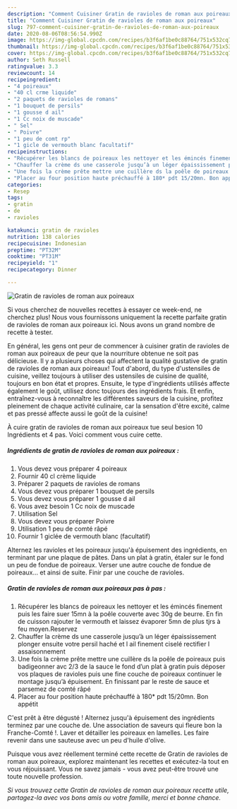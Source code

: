 ```yaml
---
description: "Comment Cuisiner Gratin de ravioles de roman aux poireaux"
title: "Comment Cuisiner Gratin de ravioles de roman aux poireaux"
slug: 797-comment-cuisiner-gratin-de-ravioles-de-roman-aux-poireaux
date: 2020-08-06T08:56:54.990Z
image: https://img-global.cpcdn.com/recipes/b3f6af1be0c88764/751x532cq70/gratin-de-ravioles-de-roman-aux-poireaux-photo-principale-de-la-recette.jpg
thumbnail: https://img-global.cpcdn.com/recipes/b3f6af1be0c88764/751x532cq70/gratin-de-ravioles-de-roman-aux-poireaux-photo-principale-de-la-recette.jpg
cover: https://img-global.cpcdn.com/recipes/b3f6af1be0c88764/751x532cq70/gratin-de-ravioles-de-roman-aux-poireaux-photo-principale-de-la-recette.jpg
author: Seth Russell
ratingvalue: 3.3
reviewcount: 14
recipeingredient:
- "4 poireaux"
- "40 cl crme liquide"
- "2 paquets de ravioles de romans"
- "1 bouquet de persils"
- "1 gousse d ail"
- "1 Cc noix de muscade"
- " Sel"
- " Poivre"
- "1 peu de comt rp"
- "1 gicle de vermouth blanc facultatif"
recipeinstructions:
- "Récupérer les blancs de poireaux les nettoyer et les émincés finement puis les faire suer 15mn à la poêle couverte avec 30g de beurre. En fin de cuisson rajouter le vermouth et laissez évaporer 5mn de plus tjrs à feu moyen.Reservez"
- "Chauffer la crème ds une casserole jusqu’à un léger épaississement plonger ensuite votre persil haché et l ail finement ciselé rectifier l assaisonnement"
- "Une fois la crème prête mettre une cuillère ds la poêle de poireaux puis badigeonner avc 2/3 de la sauce le fond d’un plat à gratin puis déposer vos plaques de ravioles puis une fine couche de poireaux continuer le montage jusqu’à épuisement. En finissant par le reste de sauce et parsemez de comté râpé"
- "Placer au four position haute préchauffé à 180* pdt 15/20mn. Bon appétit"
categories:
- Resep
tags:
- gratin
- de
- ravioles

katakunci: gratin de ravioles 
nutrition: 138 calories
recipecuisine: Indonesian
preptime: "PT32M"
cooktime: "PT31M"
recipeyield: "1"
recipecategory: Dinner

---
```



![Gratin de ravioles de roman aux poireaux](https://img-global.cpcdn.com/recipes/b3f6af1be0c88764/751x532cq70/gratin-de-ravioles-de-roman-aux-poireaux-photo-principale-de-la-recette.jpg)

Si vous cherchez de nouvelles recettes à essayer ce week-end, ne cherchez plus! Nous vous fournissons uniquement la recette parfaite gratin de ravioles de roman aux poireaux ici. Nous avons un grand nombre de recette à tester.

En général, les gens ont peur de commencer à cuisiner gratin de ravioles de roman aux poireaux de peur que la nourriture obtenue ne soit pas délicieuse. Il y a plusieurs choses qui affectent la qualité gustative de gratin de ravioles de roman aux poireaux! Tout d'abord, du type d'ustensiles de cuisine, veillez toujours à utiliser des ustensiles de cuisine de qualité, toujours en bon état et propres. Ensuite, le type d'ingrédients utilisés affecte également le goût, utilisez donc toujours des ingrédients frais. Et enfin, entraînez-vous à reconnaître les différentes saveurs de la cuisine, profitez pleinement de chaque activité culinaire, car la sensation d'être excité, calme et pas pressé affecte aussi le goût de la cuisine!

<!--inarticleads1-->

À cuire gratin de ravioles de roman aux poireaux tue seul besion 10 Ingrédients et 4 pas. Voici comment vous cuire cette.

##### Ingrédients de gratin de ravioles de roman aux poireaux :

1. Vous devez vous préparer 4 poireaux
1. Fournir 40 cl crème liquide
1. Préparer 2 paquets de ravioles de romans
1. Vous devez vous préparer 1 bouquet de persils
1. Vous devez vous préparer 1 gousse d ail
1. Vous avez besoin 1 Cc noix de muscade
1. Utilisation  Sel
1. Vous devez vous préparer  Poivre
1. Utilisation 1 peu de comté râpé
1. Fournir 1 giclée de vermouth blanc (facultatif)


Alternez les ravioles et les poireaux jusqu&#39;à épuisement des ingrédients, en terminant par une plaque de pâtes. Dans un plat à gratin, étaler sur le fond un peu de fondue de poireaux. Verser une autre couche de fondue de poireaux… et ainsi de suite. Finir par une couche de ravioles. 

<!--inarticleads2-->

##### Gratin de ravioles de roman aux poireaux pas à pas :

1. Récupérer les blancs de poireaux les nettoyer et les émincés finement puis les faire suer 15mn à la poêle couverte avec 30g de beurre. En fin de cuisson rajouter le vermouth et laissez évaporer 5mn de plus tjrs à feu moyen.Reservez
1. Chauffer la crème ds une casserole jusqu’à un léger épaississement plonger ensuite votre persil haché et l ail finement ciselé rectifier l assaisonnement
1. Une fois la crème prête mettre une cuillère ds la poêle de poireaux puis badigeonner avc 2/3 de la sauce le fond d’un plat à gratin puis déposer vos plaques de ravioles puis une fine couche de poireaux continuer le montage jusqu’à épuisement. En finissant par le reste de sauce et parsemez de comté râpé
1. Placer au four position haute préchauffé à 180* pdt 15/20mn. Bon appétit


C&#39;est prêt à être dégusté ! Alternez jusqu&#39;à épuisement des ingrédients terminez par une couche de. Une association de saveurs qui fleure bon la Franche-Comté !. Laver et détailler les poireaux en lamelles. Les faire revenir dans une sauteuse avec un peu d&#39;huile d&#39;olive. 

<!--inarticleads1-->

<p>
Puisque vous avez réellement terminé cette recette de Gratin de ravioles de roman aux poireaux, explorez maintenant les recettes et exécutez-la tout en vous réjouissant. Vous ne savez jamais - vous avez peut-être trouvé une toute nouvelle profession.
</p>

<p>
<i>Si vous trouvez cette Gratin de ravioles de roman aux poireaux recette utile, partagez-la avec vos bons amis ou votre famille, merci et bonne chance.</i>
</p>
